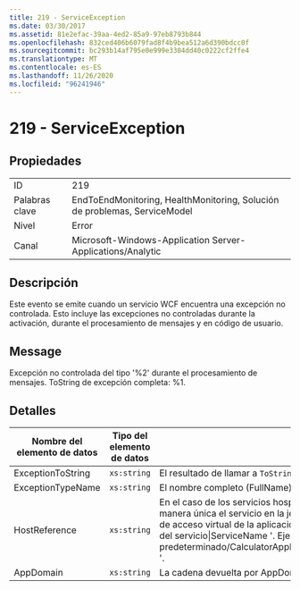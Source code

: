 ```yaml
---
title: 219 - ServiceException
ms.date: 03/30/2017
ms.assetid: 81e2efac-39aa-4ed2-85a9-97eb8793b844
ms.openlocfilehash: 832ced406b6079fad8f4b9bea512a6d390bdcc0f
ms.sourcegitcommit: bc293b14af795e0e999e3304dd40c0222cf2ffe4
ms.translationtype: MT
ms.contentlocale: es-ES
ms.lasthandoff: 11/26/2020
ms.locfileid: "96241946"
---
```

# <a name="219---serviceexception"></a>219 - ServiceException

## <a name="properties"></a>Propiedades  
  
|||  
|-|-|  
|ID|219|  
|Palabras clave|EndToEndMonitoring, HealthMonitoring, Solución de problemas, ServiceModel|  
|Nivel|Error|  
|Canal|Microsoft-Windows-Application Server-Applications/Analytic|  
  
## <a name="description"></a>Descripción  

 Este evento se emite cuando un servicio WCF encuentra una excepción no controlada. Esto incluye las excepciones no controladas durante la activación, durante el procesamiento de mensajes y en código de usuario.  
  
## <a name="message"></a>Message  

 Excepción no controlada del tipo '%2' durante el procesamiento de mensajes. ToString de excepción completa: %1.  
  
## <a name="details"></a>Detalles  
  
|Nombre del elemento de datos|Tipo del elemento de datos|Descripción|  
|--------------------|--------------------|-----------------|  
|ExceptionToString|`xs:string`|El resultado de llamar a `ToString`() en la excepción de CLR.|  
|ExceptionTypeName|`xs:string`|El nombre completo (FullName) de CLR del tipo de la excepción.|  
|HostReference|`xs:string`|En el caso de los servicios hospedados en web, este campo identifica de manera única el servicio en la jerarquía web. Su formato se define como ' ruta de acceso virtual de la aplicación de nombre de sitio web&#124;ruta de acceso virtual del servicio&#124;ServiceName '. Ejemplo: ' sitio web predeterminado/CalculatorApplication&#124;/CalculatorService.svc&#124;CalculatorService '.|  
|AppDomain|`xs:string`|La cadena devuelta por AppDomain.CurrentDomain.FriendlyName.|
